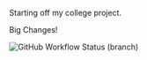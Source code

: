 Starting off my college project.

Big Changes!

![GitHub Workflow Status (branch)](https://img.shields.io/github/actions/workflow/status/LewSco/sem/main.yml?branch=master)